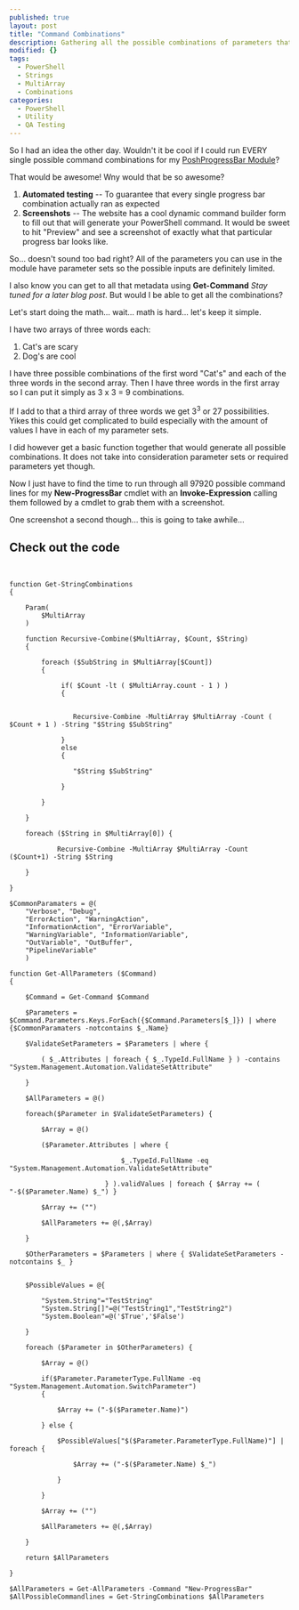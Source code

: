 ```yaml
---
published: true
layout: post
title: "Command Combinations"
description: Gathering all the possible combinations of parameters that could be passed to your cmdlet.
modified: {}
tags: 
  - PowerShell
  - Strings
  - MultiArray
  - Combinations
categories: 
  - PowerShell
  - Utility
  - QA Testing
---
```


So I had an idea the other day. Wouldn't it be cool if I could run EVERY single possible command combinations for my [PoshProgressBar Module](https://tiberriver256.github.io/PoshProgressBar)?

That would be awesome! Wny would that be so awesome?

1. **Automated testing** -- To guarantee that every single progress bar combination actually ran as expected
2. **Screenshots** -- The website has a cool dynamic command builder form to fill out that will generate your PowerShell command. It would be sweet to hit "Preview" and see a screenshot of exactly what that particular progress bar looks like.

<!-- more -->

So... doesn't sound too bad right? All of the parameters you can use in the module have parameter sets so the possible inputs are definitely limited.

I also know you can get to all that metadata using **Get-Command** *Stay tuned for a later blog post*. But would I be able to get all the combinations? 

Let's start doing the math... wait... math is hard... let's keep it simple.

I have two arrays of three words each:

1. Cat's are scary
2. Dog's are cool

I have three possible combinations of the first word "Cat's" and each of the three words in the second array. Then I have three words in the first array so I can put it simply as 3 x 3 = 9 combinations.

If I add to that a third array of three words we get 3<sup>3</sup> or 27 possibilities. Yikes this could get complicated to build especially with the amount of values I have in each of my parameter sets.

I did however get a basic function together that would generate all possible combinations. It does not take into consideration parameter sets or required parameters yet though.

Now I just have to find the time to run through all 97920 possible command lines for my **New-ProgressBar** cmdlet with an **Invoke-Expression** calling them followed by a cmdlet to grab them with a screenshot.

One screenshot a second though... this is going to take awhile...

## Check out the code

<pre> <code class="ps">

function Get-StringCombinations
{

    Param(
        $MultiArray
    )
    
    function Recursive-Combine($MultiArray, $Count, $String)
    {

        foreach ($SubString in $MultiArray[$Count])
        {

             if( $Count -lt ( $MultiArray.count - 1 ) )
             {

                
                Recursive-Combine -MultiArray $MultiArray -Count ( $Count + 1 ) -String "$String $SubString"

             }
             else
             {

                "$String $SubString"

             }

        }

    }

    foreach ($String in $MultiArray[0]) {
            
            Recursive-Combine -MultiArray $MultiArray -Count ($Count+1) -String $String

    }

}

$CommonParamaters = @(
    "Verbose", "Debug", 
    "ErrorAction", "WarningAction", 
    "InformationAction", "ErrorVariable", 
    "WarningVariable", "InformationVariable", 
    "OutVariable", "OutBuffer", 
    "PipelineVariable"
    )

function Get-AllParameters ($Command)
{

    $Command = Get-Command $Command

    $Parameters = $Command.Parameters.Keys.ForEach({$Command.Parameters[$_]}) | where {$CommonParamaters -notcontains $_.Name}

    $ValidateSetParameters = $Parameters | where { 
    
        ( $_.Attributes | foreach { $_.TypeId.FullName } ) -contains "System.Management.Automation.ValidateSetAttribute" 
        
    }
    
    $AllParameters = @()

    foreach($Parameter in $ValidateSetParameters) { 
        
        $Array = @()

        ($Parameter.Attributes | where { 
        
                            $_.TypeId.FullName -eq "System.Management.Automation.ValidateSetAttribute" 
                        
                        } ).validValues | foreach { $Array += ( "-$($Parameter.Name) $_") } 

        $Array += ("")

        $AllParameters += @(,$Array)
        
    }

    $OtherParameters = $Parameters | where { $ValidateSetParameters -notcontains $_ }


    $PossibleValues = @{

        "System.String"="TestString"
        "System.String[]"=@("TestString1","TestString2")
        "System.Boolean"=@('$True','$False')

    }

    foreach ($Parameter in $OtherParameters) {
        
        $Array = @()

        if($Parameter.ParameterType.FullName -eq "System.Management.Automation.SwitchParameter")
        {

            $Array += ("-$($Parameter.Name)")

        } else {

            $PossibleValues["$($Parameter.ParameterType.FullName)"] | foreach {
        
                $Array += ("-$($Parameter.Name) $_")
        
            }

        }

        $Array += ("")

        $AllParameters += @(,$Array)

    }

    return $AllParameters

}

$AllParameters = Get-AllParameters -Command "New-ProgressBar"
$AllPossibleCommandlines = Get-StringCombinations $AllParameters

</code> </pre>